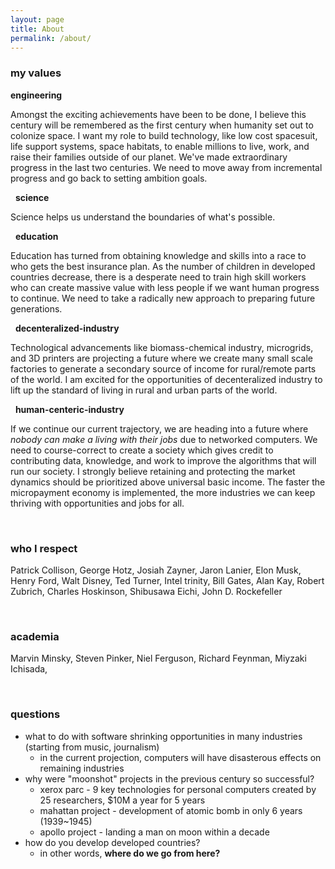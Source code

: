 ```yaml
---
layout: page
title: About
permalink: /about/
---
```


### my values 
**engineering**

Amongst the exciting achievements have been to be done, I believe this century will be remembered as the first century when humanity set out to colonize space. I want my role to build technology, like low cost spacesuit, life support systems, space habitats, to enable millions to live, work, and raise their families outside of our planet. We've made extraordinary progress in the last two centuries. We need to move away from incremental progress and go back to setting ambition goals. 

&nbsp;
**science**

Science helps us understand the boundaries of what's possible. 

&nbsp;
**education**

Education has turned from obtaining knowledge and skills into a race to who gets the best insurance plan. As the number of children in developed countries decrease, there is a desperate need to train high skill workers who can create massive value with less people if we want human progress to continue. We need to take a radically new approach to preparing future generations. 

&nbsp;
**decenteralized-industry**

Technological advancements like biomass-chemical industry, microgrids, and 3D printers are projecting a future where we create many small scale factories to generate a secondary source of income for rural/remote parts of the world. I am excited for the opportunities of decenteralized industry to lift up the standard of living in rural and urban parts of the world. 

&nbsp;
**human-centeric-industry**

If we continue our current trajectory, we are heading into a future where *nobody can make a living with their jobs* due to networked computers. We need to course-correct to create a society which gives credit to contributing data, knowledge, and work to improve the algorithms that will run our society. I strongly believe retaining and protecting the market dynamics should be prioritized above universal basic income. The faster the micropayment economy is implemented, the more industries we can keep thriving with opportunities and jobs for all.

&nbsp;

### who I respect 
 Patrick Collison, George Hotz, Josiah Zayner, Jaron Lanier, Elon Musk, Henry Ford, Walt Disney, Ted Turner, Intel trinity, Bill Gates, Alan Kay, Robert Zubrich, Charles Hoskinson, Shibusawa Eichi, John D. Rockefeller

&nbsp;

### academia
 Marvin Minsky, Steven Pinker, Niel Ferguson, Richard Feynman, Miyzaki Ichisada, 

&nbsp;

### questions
- what to do with software shrinking opportunities in many industries (starting from music, journalism) 
    - in the current projection, computers will have disasterous effects on remaining industries
- why were "moonshot" projects in the previous century so successful?
    - xerox parc - 9 key technologies for personal computers created by 25 researchers, $10M a year for 5 years 
    - mahattan project - development of atomic bomb in only 6 years (1939~1945) 
    - apollo project - landing a man on moon within a decade
- how do you develop developed countries? 
    - in other words, **where do we go from here?**